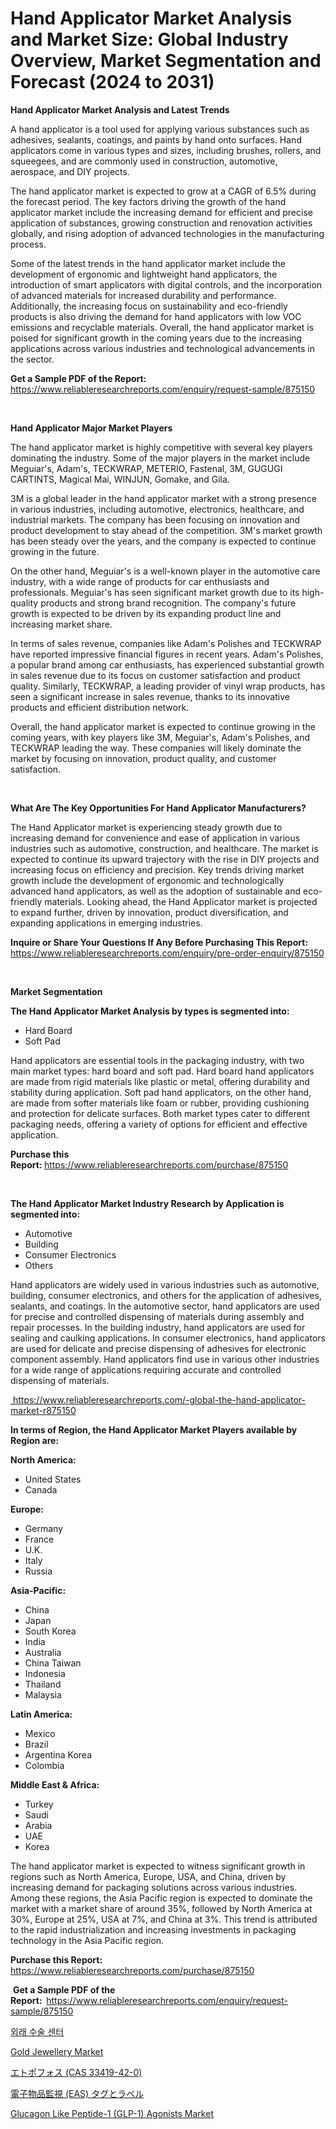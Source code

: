 <p><h1>Hand Applicator Market Analysis and Market Size: Global Industry Overview, Market Segmentation and Forecast (2024 to 2031)</h1></p><p><strong>Hand Applicator Market Analysis and Latest Trends</strong></p>
<p><p>A hand applicator is a tool used for applying various substances such as adhesives, sealants, coatings, and paints by hand onto surfaces. Hand applicators come in various types and sizes, including brushes, rollers, and squeegees, and are commonly used in construction, automotive, aerospace, and DIY projects.</p><p>The hand applicator market is expected to grow at a CAGR of 6.5% during the forecast period. The key factors driving the growth of the hand applicator market include the increasing demand for efficient and precise application of substances, growing construction and renovation activities globally, and rising adoption of advanced technologies in the manufacturing process.</p><p>Some of the latest trends in the hand applicator market include the development of ergonomic and lightweight hand applicators, the introduction of smart applicators with digital controls, and the incorporation of advanced materials for increased durability and performance. Additionally, the increasing focus on sustainability and eco-friendly products is also driving the demand for hand applicators with low VOC emissions and recyclable materials. Overall, the hand applicator market is poised for significant growth in the coming years due to the increasing applications across various industries and technological advancements in the sector.</p></p>
<p><strong>Get a Sample PDF of the Report:&nbsp;</strong> <a href="https://www.reliableresearchreports.com/enquiry/request-sample/875150">https://www.reliableresearchreports.com/enquiry/request-sample/875150</a></p>
<p>&nbsp;</p>
<p><strong>Hand Applicator Major Market Players</strong></p>
<p><p>The hand applicator market is highly competitive with several key players dominating the industry. Some of the major players in the market include Meguiar's, Adam's, TECKWRAP, METERIO, Fastenal, 3M, GUGUGI CARTINTS, Magical Mai, WINJUN, Gomake, and Gila.</p><p>3M is a global leader in the hand applicator market with a strong presence in various industries, including automotive, electronics, healthcare, and industrial markets. The company has been focusing on innovation and product development to stay ahead of the competition. 3M's market growth has been steady over the years, and the company is expected to continue growing in the future.</p><p>On the other hand, Meguiar's is a well-known player in the automotive care industry, with a wide range of products for car enthusiasts and professionals. Meguiar's has seen significant market growth due to its high-quality products and strong brand recognition. The company's future growth is expected to be driven by its expanding product line and increasing market share.</p><p>In terms of sales revenue, companies like Adam's Polishes and TECKWRAP have reported impressive financial figures in recent years. Adam's Polishes, a popular brand among car enthusiasts, has experienced substantial growth in sales revenue due to its focus on customer satisfaction and product quality. Similarly, TECKWRAP, a leading provider of vinyl wrap products, has seen a significant increase in sales revenue, thanks to its innovative products and efficient distribution network.</p><p>Overall, the hand applicator market is expected to continue growing in the coming years, with key players like 3M, Meguiar's, Adam's Polishes, and TECKWRAP leading the way. These companies will likely dominate the market by focusing on innovation, product quality, and customer satisfaction.</p></p>
<p>&nbsp;</p>
<p><strong>What Are The Key Opportunities For Hand Applicator Manufacturers?</strong></p>
<p><p>The Hand Applicator market is experiencing steady growth due to increasing demand for convenience and ease of application in various industries such as automotive, construction, and healthcare. The market is expected to continue its upward trajectory with the rise in DIY projects and increasing focus on efficiency and precision. Key trends driving market growth include the development of ergonomic and technologically advanced hand applicators, as well as the adoption of sustainable and eco-friendly materials. Looking ahead, the Hand Applicator market is projected to expand further, driven by innovation, product diversification, and expanding applications in emerging industries.</p></p>
<p><strong>Inquire or Share Your Questions If Any Before Purchasing This Report:</strong> <a href="https://www.reliableresearchreports.com/enquiry/pre-order-enquiry/875150">https://www.reliableresearchreports.com/enquiry/pre-order-enquiry/875150</a></p>
<p>&nbsp;</p>
<p><strong>Market Segmentation</strong></p>
<p><strong>The Hand Applicator Market Analysis by types is segmented into:</strong></p>
<p><ul><li>Hard Board</li><li>Soft Pad</li></ul></p>
<p><p>Hand applicators are essential tools in the packaging industry, with two main market types: hard board and soft pad. Hard board hand applicators are made from rigid materials like plastic or metal, offering durability and stability during application. Soft pad hand applicators, on the other hand, are made from softer materials like foam or rubber, providing cushioning and protection for delicate surfaces. Both market types cater to different packaging needs, offering a variety of options for efficient and effective application.</p></p>
<p><strong>Purchase this Report:&nbsp;</strong><a href="https://www.reliableresearchreports.com/purchase/875150">https://www.reliableresearchreports.com/purchase/875150</a></p>
<p>&nbsp;</p>
<p><strong>The Hand Applicator Market Industry Research by Application is segmented into:</strong></p>
<p><ul><li>Automotive</li><li>Building</li><li>Consumer Electronics</li><li>Others</li></ul></p>
<p><p>Hand applicators are widely used in various industries such as automotive, building, consumer electronics, and others for the application of adhesives, sealants, and coatings. In the automotive sector, hand applicators are used for precise and controlled dispensing of materials during assembly and repair processes. In the building industry, hand applicators are used for sealing and caulking applications. In consumer electronics, hand applicators are used for delicate and precise dispensing of adhesives for electronic component assembly. Hand applicators find use in various other industries for a wide range of applications requiring accurate and controlled dispensing of materials.</p></p>
<p><a href="https://www.reliableresearchreports.com/-global-the-hand-applicator-market-r875150">&nbsp;https://www.reliableresearchreports.com/-global-the-hand-applicator-market-r875150</a></p>
<p><strong>In terms of Region, the Hand Applicator Market Players available by Region are:</strong></p>
<p>
    <p> <strong> North America: </strong>
        <ul>
            <li>United States</li>
            <li>Canada</li>
        </ul>
        </p> 
    <p> <strong> Europe: </strong>
        <ul>
            <li>Germany</li>
            <li>France</li>
            <li>U.K.</li>
            <li>Italy</li>
            <li>Russia</li>
        </ul>
        </p> 
    <p> <strong> Asia-Pacific: </strong>
        <ul>
            <li>China</li>
            <li>Japan</li>
            <li>South Korea</li>
            <li>India</li>
            <li>Australia</li>
            <li>China Taiwan</li>
            <li>Indonesia</li>
            <li>Thailand</li>
            <li>Malaysia</li>
        </ul>
        </p> 
    <p> <strong> Latin America: </strong>
        <ul>
            <li>Mexico</li>
            <li>Brazil</li>
            <li>Argentina Korea</li>
            <li>Colombia</li>
        </ul>
        </p> 
    <p> <strong> Middle East & Africa: </strong>
        <ul>
            <li>Turkey</li>
            <li>Saudi</li>
            <li>Arabia</li>
            <li>UAE</li>
            <li>Korea</li>
        </ul>
    </p>
    </p>
<p><p>The hand applicator market is expected to witness significant growth in regions such as North America, Europe, USA, and China, driven by increasing demand for packaging solutions across various industries. Among these regions, the Asia Pacific region is expected to dominate the market with a market share of around 35%, followed by North America at 30%, Europe at 25%, USA at 7%, and China at 3%. This trend is attributed to the rapid industrialization and increasing investments in packaging technology in the Asia Pacific region.</p></p>
<p><strong>Purchase this Report: </strong><a href="https://www.reliableresearchreports.com/purchase/875150">https://www.reliableresearchreports.com/purchase/875150</a></p>
<p>&nbsp;<strong>Get a Sample PDF of the Report:&nbsp;&nbsp;</strong><a href="https://www.reliableresearchreports.com/enquiry/request-sample/875150">https://www.reliableresearchreports.com/enquiry/request-sample/875150</a></p>
<p><strong></strong></p>
<p><p><a href="https://github.com/KoleLedner/Market-Research-Report-List-1/blob/main/854578178308.md">외래 수술 센터</a></p><p><a href="https://github.com/edytherolanlouisejk1miz0wig/Market-Research-Report-List-2/blob/main/gold-jewellery-market.md">Gold Jewellery Market</a></p><p><a href="https://github.com/TatumKoelpin2017/Market-Research-Report-List-1/blob/main/774013184710.md">エトポフォス (CAS 33419-42-0)</a></p><p><a href="https://github.com/WhitneyMurphy1982/Market-Research-Report-List-1/blob/main/782847884711.md">電子物品監視 (EAS) タグとラベル</a></p><p><a href="https://github.com/peachesmcdowel1/Market-Research-Report-List-2/blob/main/glucagon-like-peptide-1-glp-1-agonists-market.md">Glucagon Like Peptide-1 (GLP-1) Agonists Market</a></p></p>